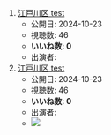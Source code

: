 1.  [江戸川区 test](/rehacq_fan/ids/https://www.youtube.com/watch?v=-dCYiUBKOwg "wikilink")
    -   公開日: 2024-10-23
    -   視聴数: 46
    -   **いいね数: 0**
    -   出演者: 
1.  [江戸川区 test](https://www.youtube.com/watch?v=-dCYiUBKOwg)
    -   公開日: 2024-10-23
    -   視聴数: 46
    -   **いいね数: 0**
    -   出演者: 
    - [![](https://img.youtube.com/vi/-dCYiUBKOwg/hqdefault.jpg)](https://www.youtube.com/watch?v=-dCYiUBKOwg)
